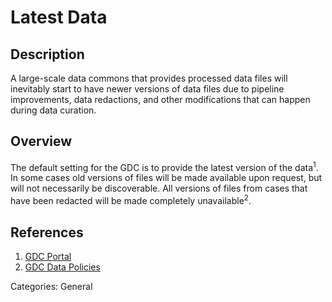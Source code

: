 # Latest Data #

## Description ##
A large-scale data commons that provides processed data files will inevitably start to have newer versions of data files due to pipeline improvements, data redactions, and other modifications that can happen during data curation.     

## Overview ##
The default setting for the GDC is to provide the latest version of the data<sup>1</sup>. In some cases old versions of files will be made available upon request, but will not necessarily be discoverable. All versions of files from cases that have been redacted will be made completely unavailable<sup>2</sup>.   

## References ##
1. [GDC Portal](https://portal.gdc.cancer.gov/)
2. [GDC Data Policies](https://gdc.cancer.gov/about-gdc/gdc-policies)


Categories: General
